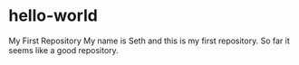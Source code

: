 # hello-world
My First Repository
My name is Seth and this is my first repository.  So far it seems like a good repository.
